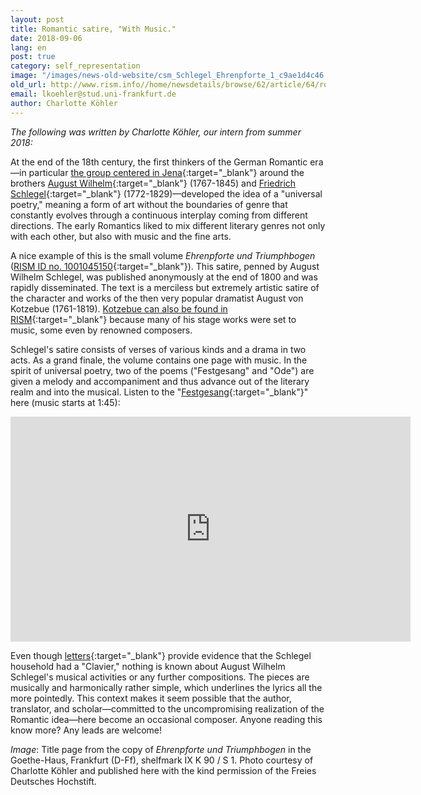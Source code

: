 ```yaml
---
layout: post
title: Romantic satire, "With Music."
date: 2018-09-06
lang: en
post: true
category: self_representation
image: "/images/news-old-website/csm_Schlegel_Ehrenpforte_1_c9ae1d4c46.jpg"
old_url: http://www.rism.info//home/newsdetails/browse/62/article/64/romantic-satire-with-music.html
email: lkoehler@stud.uni-frankfurt.de
author: Charlotte Köhler
---
```



_The following was written by Charlotte Köhler, our intern from summer 2018:_

At the end of the 18th century, the first thinkers of the German Romantic era—in particular [the group centered in Jena](https://www.romantikerhaus-jena.de/de//778482){:target="_blank"} around the brothers [August Wilhelm](https://opac.rism.info/metaopac/perma.do?v=rism&q=-1%3d%22pe129203%22&Language=en){:target="_blank"} (1767-1845) and [Friedrich Schlegel](https://opac.rism.info/metaopac/perma.do?v=rism&q=-1%3d%22pe30101868%22&Language=en){:target="_blank"} (1772-1829)—developed the idea of a "universal poetry," meaning a form of art without the boundaries of genre that constantly evolves through a continuous interplay coming from different directions. The early Romantics liked to mix different literary genres not only with each other, but also with music and the fine arts.

A nice example of this is the small volume _Ehrenpforte und Triumphbogen_ ([RISM ID no. 1001045150](https://opac.rism.info/search?id=1001045150&View=rism&Language=en){:target="_blank"}). This satire, penned by August Wilhelm Schlegel, was published anonymously at the end of 1800 and was rapidly disseminated. The text is a merciless but extremely artistic satire of the character and works of the then very popular dramatist August von Kotzebue (1761-1819). [Kotzebue can also be found in RISM](https://opac.rism.info/metaopac/perma.do?v=rism&q=-1%3d%22pe34844%22&Language=en){:target="_blank"} because many of his stage works were set to music, some even by renowned composers.

Schlegel's satire consists of verses of various kinds and a drama in two acts. As a grand finale, the volume contains one page with music. In the spirit of universal poetry, two of the poems ("Festgesang" and "Ode") are given a melody and accompaniment and thus advance out of the literary realm and into the musical. Listen to the "[Festgesang](https://opac.rism.info/search?id=1001045152&View=rism&Language=en){:target="_blank"}" here (music starts at 1:45):

<iframe src="https://player.vimeo.com/video/228466902" width="640" height="360" frameborder="0" webkitallowfullscreen mozallowfullscreen allowfullscreen></iframe>

Even though [letters](https://www.august-wilhelm-schlegel.de/briefedigital/){:target="_blank"} provide evidence that the Schlegel household had a "Clavier," nothing is known about August Wilhelm Schlegel's musical activities or any further compositions. The pieces are musically and harmonically rather simple, which underlines the lyrics all the more pointedly. This context makes it seem possible that the author, translator, and scholar—committed to the uncompromising realization of the Romantic idea—here become an occasional composer. Anyone reading this know more? Any leads are welcome!

_Image_: Title page from the copy of _Ehrenpforte und Triumphbogen_ in the Goethe-Haus, Frankfurt (D-Ff), shelfmark IX K 90 / S 1. Photo courtesy of Charlotte Köhler and published here with the kind permission of the Freies Deutsches Hochstift.

<script type="text/javascript">var switchTo5x=true;</script><script type="text/javascript" src="http://w.sharethis.com/button/buttons.js"></script><script type="text/javascript">stLight.options({publisher: "9b601438-1ce1-49d8-bfd7-9cff5df54c17", doNotHash: false, doNotCopy: false, hashAddressBar: false});</script>